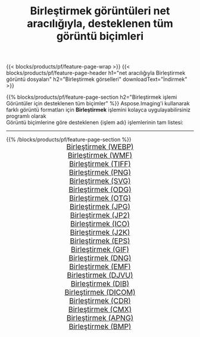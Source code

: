 ﻿---
title: Birleştirmek görüntüleri net aracılığıyla, desteklenen tüm görüntü biçimleri 
weight: 3920
url: /tr/net/merge 
lang: tr
langdirlevel: 2
locales: zh-hans,ja,it,ru,de,es,fr,nl,id,lt,pl,pt,vi,tr,ko,zh-hant,ar,hi,th,sv,cs,uk,he
description: Aspose.Imaging'i kullanarak, net Aracılığıyla kolayca Birleştirmek görüntüleri oluşturabilirsiniz
---

{{< blocks/products/pf/feature-page-wrap >}}
{{< blocks/products/pf/feature-page-header h1="net aracılığıyla Birleştirmek görüntü dosyaları" h2="Birleştirmek görselleri" downloadText="İndirmek" >}}


{{% blocks/products/pf/feature-page-section  h2="Birleştirmek işlemi Görüntüler için desteklenen tüm biçimler" %}}
Aspose.Imaging'i kullanarak farklı görüntü formatları için **Birleştirmek** işlemini kolayca uygulayabilirsiniz programlı olarak
<br/>
Görüntü biçimlerine göre desteklenen {işlem adı} işlemlerinin tam listesi:
<hr/>
{{% /blocks/products/pf/feature-page-section %}}
<div class="container-fluid productfamilypage bg-gray">
    <div class="convertypes bg-gray agp-content section">
        <div class="container">
		<div class="row other-converters" style="gap: 10px;font-size: 19px;text-align:center;">
		    <div class='col-md-2 other-converter remove-lp remove-rp'><a href="/imaging/tr/net/merge/webp" style="padding:15px;">Birleştirmek (WEBP)</a></div><div class='col-md-2 other-converter remove-lp remove-rp'><a href="/imaging/tr/net/merge/wmf" style="padding:15px;">Birleştirmek (WMF)</a></div><div class='col-md-2 other-converter remove-lp remove-rp'><a href="/imaging/tr/net/merge/tiff" style="padding:15px;">Birleştirmek (TIFF)</a></div><div class='col-md-2 other-converter remove-lp remove-rp'><a href="/imaging/tr/net/merge/png" style="padding:15px;">Birleştirmek (PNG)</a></div><div class='col-md-2 other-converter remove-lp remove-rp'><a href="/imaging/tr/net/merge/svg" style="padding:15px;">Birleştirmek (SVG)</a></div><div class='col-md-2 other-converter remove-lp remove-rp'><a href="/imaging/tr/net/merge/odg" style="padding:15px;">Birleştirmek (ODG)</a></div><div class='col-md-2 other-converter remove-lp remove-rp'><a href="/imaging/tr/net/merge/otg" style="padding:15px;">Birleştirmek (OTG)</a></div><div class='col-md-2 other-converter remove-lp remove-rp'><a href="/imaging/tr/net/merge/jpg" style="padding:15px;">Birleştirmek (JPG)</a></div><div class='col-md-2 other-converter remove-lp remove-rp'><a href="/imaging/tr/net/merge/jp2" style="padding:15px;">Birleştirmek (JP2)</a></div><div class='col-md-2 other-converter remove-lp remove-rp'><a href="/imaging/tr/net/merge/ico" style="padding:15px;">Birleştirmek (ICO)</a></div><div class='col-md-2 other-converter remove-lp remove-rp'><a href="/imaging/tr/net/merge/j2k" style="padding:15px;">Birleştirmek (J2K)</a></div><div class='col-md-2 other-converter remove-lp remove-rp'><a href="/imaging/tr/net/merge/eps" style="padding:15px;">Birleştirmek (EPS)</a></div><div class='col-md-2 other-converter remove-lp remove-rp'><a href="/imaging/tr/net/merge/gif" style="padding:15px;">Birleştirmek (GIF)</a></div><div class='col-md-2 other-converter remove-lp remove-rp'><a href="/imaging/tr/net/merge/dng" style="padding:15px;">Birleştirmek (DNG)</a></div><div class='col-md-2 other-converter remove-lp remove-rp'><a href="/imaging/tr/net/merge/emf" style="padding:15px;">Birleştirmek (EMF)</a></div><div class='col-md-2 other-converter remove-lp remove-rp'><a href="/imaging/tr/net/merge/djvu" style="padding:15px;">Birleştirmek (DJVU)</a></div><div class='col-md-2 other-converter remove-lp remove-rp'><a href="/imaging/tr/net/merge/dib" style="padding:15px;">Birleştirmek (DIB)</a></div><div class='col-md-2 other-converter remove-lp remove-rp'><a href="/imaging/tr/net/merge/dicom" style="padding:15px;">Birleştirmek (DICOM)</a></div><div class='col-md-2 other-converter remove-lp remove-rp'><a href="/imaging/tr/net/merge/cdr" style="padding:15px;">Birleştirmek (CDR)</a></div><div class='col-md-2 other-converter remove-lp remove-rp'><a href="/imaging/tr/net/merge/cmx" style="padding:15px;">Birleştirmek (CMX)</a></div><div class='col-md-2 other-converter remove-lp remove-rp'><a href="/imaging/tr/net/merge/apng" style="padding:15px;">Birleştirmek (APNG)</a></div><div class='col-md-2 other-converter remove-lp remove-rp'><a href="/imaging/tr/net/merge/bmp" style="padding:15px;">Birleştirmek (BMP)</a></div>
                </div>
        </div>
    </div>
</div>
<br/>
